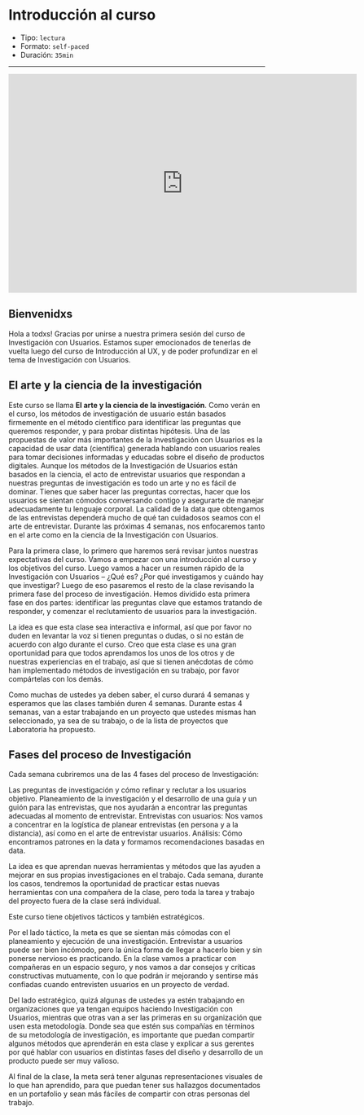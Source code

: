 # Introducción al curso

* Tipo: `lectura`
* Formato: `self-paced`
* Duración: `35min`

***

<iframe src="https://docs.google.com/presentation/d/e/2PACX-1vSqqEgaZsWq0u_GrbhFGH02NAG8uPWgCtriA9D5GB478LWLydJIBFWhbJprNQOfT9zbxUEqhz7l-x6K/embed?start=false&loop=false&delayms=60000" frameborder="0" allowfullscreen="true" mozallowfullscreen="true" webkitallowfullscreen="true" overflow="hidden" width="684" height="430" ></iframe>

## Bienvenidxs

Hola a todxs! Gracias por unirse a nuestra primera sesión del curso de
Investigación con Usuarios. Estamos super emocionados de tenerlas de vuelta
luego del curso de Introducción al UX, y de poder profundizar en el tema de
Investigación con Usuarios.

## El arte y la ciencia de la investigación

Este curso se llama **El arte y la ciencia de la investigación**. Como verán en
el curso, los métodos de investigación de usuario están basados firmemente en el
método científico para identificar las preguntas que queremos responder, y para
probar distintas hipótesis. Una de las propuestas de valor más importantes de la
Investigación con Usuarios es la capacidad de usar data (científica) generada
hablando con usuarios reales para tomar decisiones informadas y educadas sobre
el diseño de productos digitales. Aunque los métodos de la Investigación de
Usuarios están basados en la ciencia, el acto de entrevistar usuarios que
respondan a nuestras preguntas de investigación es todo un arte y no es fácil de
dominar. Tienes que saber hacer las preguntas correctas, hacer que los usuarios
se sientan cómodos conversando contigo y asegurarte de manejar adecuadamente tu
lenguaje corporal. La calidad de la data que obtengamos de las entrevistas
dependerá mucho de qué tan cuidadosos seamos con el arte de entrevistar. Durante
las próximas 4 semanas, nos enfocaremos tanto en el arte como en la ciencia de
la Investigación con Usuarios.

Para la primera clase, lo primero que haremos será revisar juntos nuestras
expectativas del curso. Vamos a empezar con una introducción al curso y los
objetivos del curso. Luego vamos a hacer un resumen rápido de la Investigación
con Usuarios – ¿Qué es? ¿Por qué investigamos y cuándo hay que investigar? Luego
de eso pasaremos el resto de la clase revisando la primera fase del proceso de
investigación. Hemos dividido esta primera fase en dos partes: identificar las
preguntas clave que estamos tratando de responder, y comenzar el reclutamiento
de usuarios para la investigación.

La idea es que esta clase sea interactiva e informal, así que por favor no duden
en levantar la voz si tienen preguntas o dudas, o si no están de acuerdo con
algo durante el curso. Creo que esta clase es una gran oportunidad para que todos
aprendamos los unos de los otros y de nuestras experiencias en el trabajo, así
que si tienen anécdotas de cómo han implementado métodos de investigación  en su
trabajo, por favor compártelas con los demás.

Como muchas de ustedes ya deben saber, el curso durará 4 semanas y esperamos que
las clases también duren 4 semanas. Durante estas 4 semanas, van a estar
trabajando en un proyecto que ustedes mismas han seleccionado, ya sea de su
trabajo, o de la lista de proyectos que Laboratoria ha propuesto.

## Fases del proceso de Investigación

Cada semana cubriremos una de las 4 fases del proceso de Investigación:

Las preguntas de investigación y cómo refinar y reclutar a los usuarios objetivo.
Planeamiento de la investigación y el desarrollo de una guía y un guión para las
entrevistas, que nos ayudarán a encontrar las preguntas adecuadas al momento de
entrevistar.
Entrevistas con usuarios: Nos vamos a concentrar en la logística de planear
entrevistas (en persona y a la distancia), así como en el arte de entrevistar
usuarios.
Análisis: Cómo encontramos patrones en la data y formamos recomendaciones
basadas en data.

La idea es que aprendan nuevas herramientas y métodos que las ayuden a mejorar
en sus propias investigaciones en el trabajo. Cada semana, durante los casos,
tendremos la oportunidad de practicar estas nuevas herramientas con una compañera
de la clase, pero toda la tarea y trabajo del proyecto fuera de la clase será
individual.

Este curso tiene objetivos tácticos y también estratégicos.

Por el lado táctico, la meta es que se sientan más cómodas con el planeamiento y
ejecución de una investigación. Entrevistar a usuarios puede ser bien incómodo,
pero la única forma de llegar a hacerlo bien y sin ponerse nervioso es
practicando. En la clase vamos a practicar con compañeras en un espacio seguro,
y nos vamos a dar consejos y críticas constructivas mutuamente, con lo que
podrán ir mejorando y sentirse más confiadas cuando entrevisten usuarios en un
proyecto de verdad.

Del lado estratégico, quizá algunas de ustedes  ya estén trabajando en
organizaciones que ya tengan equipos haciendo Investigación con Usuarios,
mientras que otras van a ser las primeras en su organización que usen esta
metodología.
Donde sea que estén sus compañías en términos de su metodología de investigación,
es importante que puedan compartir algunos métodos que aprenderán en esta clase
y explicar a sus gerentes por qué hablar con usuarios en distintas fases del
diseño y desarrollo de un producto puede ser muy valioso.

Al final de la clase, la meta será tener algunas representaciones visuales de lo
que han aprendido, para que puedan tener sus hallazgos documentados en un
portafolio y sean más fáciles de compartir con otras personas del trabajo.
